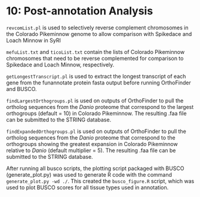 # 10: Post-annotation Analysis

`revcomList.pl` is used to selectively reverse complement chromosomes in the Colorado Pikeminnow genome to allow comparison with Spikedace and Loach Minnow in SyRI

`mefuList.txt` and `ticoList.txt` contain the lists of Colorado Pikeminnow chromosomes that need to be reverse complemented for comparison to Spikedace and Loach Minnow, respectively.

`getLongestTranscript.pl` is used to extract the longest transcript of each gene from the funannotate protein fasta output before running OrthoFinder and BUSCO.

`findLargestOrthogroups.pl` is used on outputs of OrthoFinder to pull the ortholog sequences from the *Danio* proteome that correspond to the largest orthogroups (default = 10) in Colorado Pikeminnow. The resulting .faa file can be submitted to the STRING database.

`findExpandedOrthogroups.pl` is used on outputs of OrthoFinder to pull the ortholog sequences from the *Danio* proteome that correspond to the orthogroups showing the greatest expansion in Colorado Pikeminnow relative to *Danio* (default multiplier = 5). The resulting .faa file can be submitted to the STRING database.

After running all busco scripts, the plotting script packaged with BUSCO (generate_plot.py) was used to generate R code with the command `generate_plot.py -wd ./`. This created the `busco_figure.R` script, which was used to plot BUSCO scores for all tissue types used in annotation.
